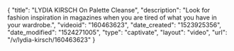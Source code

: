 {
    "title": "LYDIA KIRSCH On Palette Cleanse",
    "description": "Look for fashion inspiration in magazines when you are tired of what you have in your wardrobe.",
    "videoid": "160463623",
    "date_created": "1523925356",
    "date_modified": "1524271005",
    "type": "captivate",
    "layout": "video",
    "url": "\/v\/lydia-kirsch\/160463623"
}